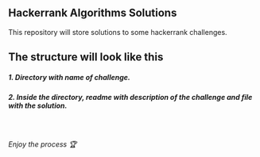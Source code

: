 ## Hackerrank Algorithms Solutions
This repository will store solutions to some hackerrank challenges.<br>

## The structure will look like this
##### 1. Directory with name of challenge.
##### 2. Inside the directory, readme with description of the challenge and file with the solution.
<br>

###### Enjoy the process 🏆
